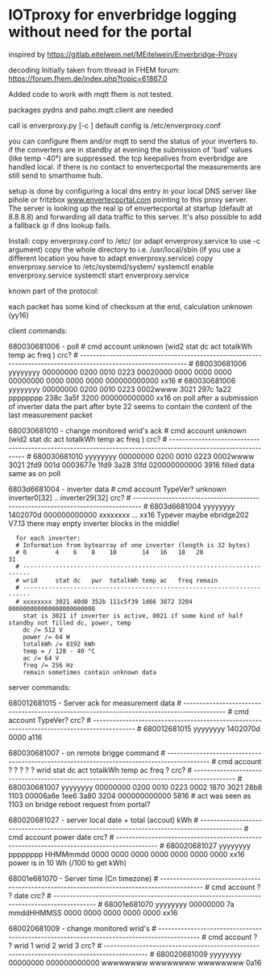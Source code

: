 # IOTproxy for enverbridge logging without need for the portal

inspired by
https://gitlab.eitelwein.net/MEitelwein/Enverbridge-Proxy

decoding Initially taken from thread in FHEM forum:
https://forum.fhem.de/index.php?topic=61867.0

Added code to work with mqtt
fhem is not tested.

packages pydns and paho.mqtt.client are needed

call is enverproxy.py [-c <configfile>]
  default config is /etc/enverproxy.conf

  you can configure fhem and/or mqtt to send the status of your inverters to.
  if the converters are in standby at evening the submission of 'bad' values (like temp -40°) are suppressed.
  the tcp keepalives from everbridge are handled local.
  if there is no contact to envertecportal the measurements are still send to smarthome hub.
  
  setup is done by configuring a local dns entry in your local DNS server like pihole or fritzbox www.envertecportal.com pointing to this proxy server. The server is looking up the real ip of envertecportal at startup (default at 8.8.8.8) and forwarding all data traffic to this server. It's also possible to add a fallback ip if dns lookup fails.

Install:
  copy enverproxy.conf to /etc/ (or adapt enverproxy.service to use -c argument)
  copy the whole directory to i.e. /usr/local/sbin (if you use a different location you have to adapt enverproxy.service)
  copy enverproxy.service to /etc/systemd/system/
  systemctl enable enverproxy.service
  systemctl start enverproxy.service




known part of the protocol:

each packet has some kind of checksum at the end, calculation unknown (yy16)

client commands:

  680030681006 - poll
    # cmd          account  unknown                    (wid2 stat dc   act  totalkWh temp ac   freq            ) crc?
    # ---------------------------------------------------------------------------------------------------------------
    # 680030681006 yyyyyyyy 00000000 0200 0010 0223 00020000 0000 0000 0000 00000000 0000 0000 0000 000000000000 xx16
    # 680030681006 yyyyyyyy 00000000 0200 0010 0223 0002wwww 3021 297c 1a22 pppppppp 238c 3a5f 3200 000000000000 xx16
      on poll after a submission of inverter data the part after byte 22 seems to contain the content of the last measurement packet

  680030681010 - change monitored wrid's ack
    # cmd          account  unknown                    (wid2 stat dc   act  totalkWh temp ac   freq            ) crc?
    # ---------------------------------------------------------------------------------------------------------------
    # 680030681010 yyyyyyyy 00000000 0200 0010 0223 0002wwww 3021 2fd9 001d 0003677e 1fd9 3a28 31fd 020000000000 3916
      filled data same as on poll

  6803d6681004 - inverter data
    # cmd          account  TypeVer? unknown      inverter0[32] .. inverter29[32] crc?
    # --------------------------------------------------------------------------------
    # 6803d6681004 yyyyyyyy 1402070d 000000000000 xxxxxxxx  ...                   xx16
      Typever maybe ebridge202 V7.13 
      there may enpty inverter blocks in the middle!
    
      for each inverter:    
      # Information from bytearray of one inverter (length is 32 bytes)
      # 0        4    6    8    10       14   16   18   20                    31  
      # ------------------------------------------------------------------------
      # wrid     stat dc   pwr  totalkWh temp ac   freq remain                    
      # ------------------------------------------------------------------------
      # xxxxxxxx 3021 40d0 352b 111c5f39 1d66 3872 3204 000000000000000000000000
        stat is 3021 if inverter is active, 0021 if some kind of half standby not filled dc, power, temp
        dc /= 512 V
        power /= 64 W
        totalkWh /= 8192 kWh
        temp = / 128 - 40 °C
        ac /= 64 V
        freq /= 256 Hz
        remain sometimes contain unknown data


server commands:

  680012681015 - Server ack for measurement data
    # -------------------------------------------------------------------------------------------
    # cmd          account  TypeVer?      crc?
    # -------------------------------------------------------------------------------------------
    # 680012681015 yyyyyyyy 1402070d 0000 a116

  680030681007 - on remote brigge command
    # -------------------------------------------------------------------------------------------
    # cmd          account  ?        ?    ?    ?    ?    wrid stat dc   act  totalkWh temp ac   freq ?            crc?
    # -------------------------------------------------------------------------------------------
    # 680030681007 yyyyyyyy 00000000 0200 0010 0223 0002 1870 3021 28b8 1103 00006a6e 1ee6 3a80 3204 000000000000 5816
        # act was seen as 1103 on bridge reboot request from portal?

  680020681027 - server local date + total (accout) kWh
    # -------------------------------------------------------------------------------------------
    # cmd          account  power    date                                        crc?
    # -------------------------------------------------------------------------------------------
    # 680020681027 yyyyyyyy pppppppp HHMMmmdd 0000 0000 0000 0000 0000 0000 0000 xx16
      power is in 10 Wh (/100 to get kWh)

  68001e681070  - Server time (Cn timezone)
    # -------------------------------------------------------------------------------------------
    # cmd          account  ?        ?  date                                crc?
    # -------------------------------------------------------------------------------------------
    # 68001e681070 yyyyyyyy 00000000 7a mmddHHMMSS 0000 0000 0000 0000 0000 xx16

  680020681009 - change monitored wrid's
    # -------------------------------------------------------------------------------------------
    # cmd          account  ?        ?            wrid 1   wrid 2   wrid 3   crc?
    # -------------------------------------------------------------------------------------------
    # 680020681009 yyyyyyyy 00000000 000000000000 wwwwwwww wwwwwwww wwwwwwww 0a16


